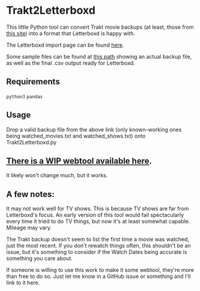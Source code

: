 # Trakt2Letterboxd
 
This little Python tool can convert Trakt movie backups (at least, those from [this site](https://darekkay.com/blog/trakt-tv-backup/)) into a format that Letterboxd is happy with. 

The Letterboxd import page can be found [here](https://letterboxd.com/import/).

Some sample files can be found at [this path](https://github.com/Jordy3D/Trakt2Letterboxd/tree/main/Examples) showing an actual backup file, as well as the final .csv output ready for Letterboxd.

## Requirements
`python3`
`pandas`

## Usage
Drop a valid backup file from the above link (only known-working ones being watched_movies.txt and watched_shows.txt) onto Trakt2Letterboxd.py

## [There is a WIP webtool available here](https://jordy3d.github.io/projects/trakt2letterboxd).
It likely won't change much, but it works.

## A few notes: 
It may not work well for TV shows.
This is because TV shows are far from Letterboxd's focus. An early version of this tool would fail spectacularly every time it tried to do TV things, but now it's at least somewhat capable. Mileage may vary.

The Trakt backup doesn't seem to list the first time a movie was watched, just the most recent. If you don't rewatch things often, this shouldn't be an issue, but it's something to consider if the Watch Dates being accurate is something you care about.

If someone is willing to use this work to make it some webtool, they're more than free to do so. Just let me know in a GitHub issue or something and I'll link to it here.  
